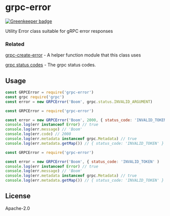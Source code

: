# grpc-error

[![Greenkeeper badge](https://badges.greenkeeper.io/bojand/grpc-error.svg)](https://greenkeeper.io/)

Utility Error class suitable for gRPC error responses

### Related

[grpc-create-error](https://github.com/bojand/grpc-create-error) - A helper function module that this class uses

[grpc status codes](https://grpc.io/grpc/node/grpc.html) - The grpc status codes.

## Usage
```js
const GRPCError = require('grpc-error')
const grpc require('grpc')
const error = new GRPCError('Boom', grpc.status.INVALID_ARGUMENT)
```

```js
const GRPCError = require('grpc-error')

const error = new GRPCError('Boom', 2000, { status_code: 'INVALID_TOKEN' )
console.log(err instanceof Error) // true
console.log(err.message) // 'Boom'
console.log(err.code) // 2000
console.log(err.metadata instanceof grpc.Metadata) // true
console.log(err.metadata.getMap()) // { status_code: 'INVALID_TOKEN' }
```

```js
const GRPCError = require('grpc-error')

const error = new GRPCError('Boom', { status_code: 'INVALID_TOKEN' )
console.log(err instanceof Error) // true
console.log(err.message) // 'Boom'
console.log(err.metadata instanceof grpc.Metadata) // true
console.log(err.metadata.getMap()) // { status_code: 'INVALID_TOKEN' }
```

## License

  Apache-2.0
